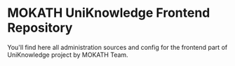 # MOKATH UniKnowledge Frontend Repository

You'll find here all administration sources and config for the frontend part of UniKnowledge project by MOKATH Team.
